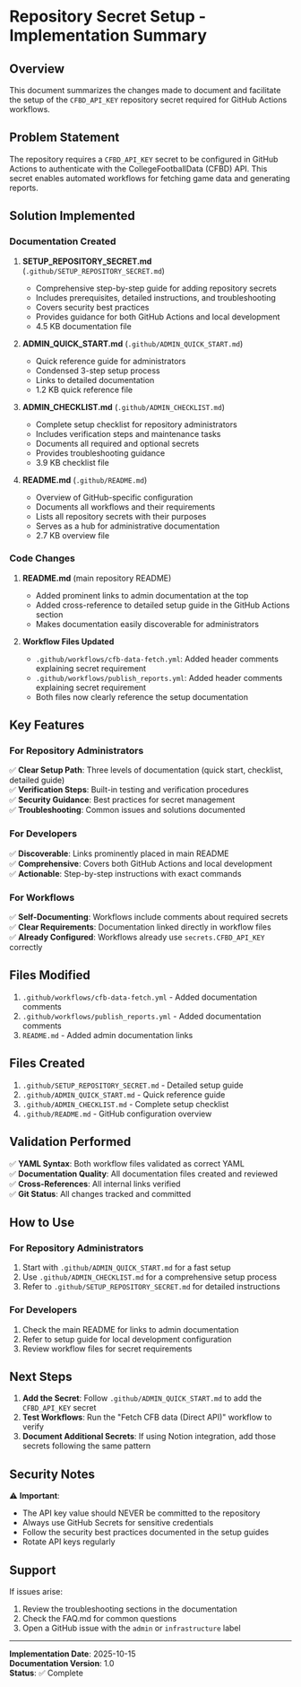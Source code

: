 # Repository Secret Setup - Implementation Summary

## Overview

This document summarizes the changes made to document and facilitate the setup of the `CFBD_API_KEY` repository secret required for GitHub Actions workflows.

## Problem Statement

The repository requires a `CFBD_API_KEY` secret to be configured in GitHub Actions to authenticate with the CollegeFootballData (CFBD) API. This secret enables automated workflows for fetching game data and generating reports.

## Solution Implemented

### Documentation Created

1. **SETUP_REPOSITORY_SECRET.md** (`.github/SETUP_REPOSITORY_SECRET.md`)
   - Comprehensive step-by-step guide for adding repository secrets
   - Includes prerequisites, detailed instructions, and troubleshooting
   - Covers security best practices
   - Provides guidance for both GitHub Actions and local development
   - 4.5 KB documentation file

2. **ADMIN_QUICK_START.md** (`.github/ADMIN_QUICK_START.md`)
   - Quick reference guide for administrators
   - Condensed 3-step setup process
   - Links to detailed documentation
   - 1.2 KB quick reference file

3. **ADMIN_CHECKLIST.md** (`.github/ADMIN_CHECKLIST.md`)
   - Complete setup checklist for repository administrators
   - Includes verification steps and maintenance tasks
   - Documents all required and optional secrets
   - Provides troubleshooting guidance
   - 3.9 KB checklist file

4. **README.md** (`.github/README.md`)
   - Overview of GitHub-specific configuration
   - Documents all workflows and their requirements
   - Lists all repository secrets with their purposes
   - Serves as a hub for administrative documentation
   - 2.7 KB overview file

### Code Changes

1. **README.md** (main repository README)
   - Added prominent links to admin documentation at the top
   - Added cross-reference to detailed setup guide in the GitHub Actions section
   - Makes documentation easily discoverable for administrators

2. **Workflow Files Updated**
   - `.github/workflows/cfb-data-fetch.yml`: Added header comments explaining secret requirement
   - `.github/workflows/publish_reports.yml`: Added header comments explaining secret requirement
   - Both files now clearly reference the setup documentation

## Key Features

### For Repository Administrators

✅ **Clear Setup Path**: Three levels of documentation (quick start, checklist, detailed guide)  
✅ **Verification Steps**: Built-in testing and verification procedures  
✅ **Security Guidance**: Best practices for secret management  
✅ **Troubleshooting**: Common issues and solutions documented  

### For Developers

✅ **Discoverable**: Links prominently placed in main README  
✅ **Comprehensive**: Covers both GitHub Actions and local development  
✅ **Actionable**: Step-by-step instructions with exact commands  

### For Workflows

✅ **Self-Documenting**: Workflows include comments about required secrets  
✅ **Clear Requirements**: Documentation linked directly in workflow files  
✅ **Already Configured**: Workflows already use `secrets.CFBD_API_KEY` correctly  

## Files Modified

1. `.github/workflows/cfb-data-fetch.yml` - Added documentation comments
2. `.github/workflows/publish_reports.yml` - Added documentation comments
3. `README.md` - Added admin documentation links

## Files Created

1. `.github/SETUP_REPOSITORY_SECRET.md` - Detailed setup guide
2. `.github/ADMIN_QUICK_START.md` - Quick reference guide
3. `.github/ADMIN_CHECKLIST.md` - Complete setup checklist
4. `.github/README.md` - GitHub configuration overview

## Validation Performed

✅ **YAML Syntax**: Both workflow files validated as correct YAML  
✅ **Documentation Quality**: All documentation files created and reviewed  
✅ **Cross-References**: All internal links verified  
✅ **Git Status**: All changes tracked and committed  

## How to Use

### For Repository Administrators

1. Start with `.github/ADMIN_QUICK_START.md` for a fast setup
2. Use `.github/ADMIN_CHECKLIST.md` for a comprehensive setup process
3. Refer to `.github/SETUP_REPOSITORY_SECRET.md` for detailed instructions

### For Developers

1. Check the main README for links to admin documentation
2. Refer to setup guide for local development configuration
3. Review workflow files for secret requirements

## Next Steps

1. **Add the Secret**: Follow `.github/ADMIN_QUICK_START.md` to add the `CFBD_API_KEY` secret
2. **Test Workflows**: Run the "Fetch CFB data (Direct API)" workflow to verify
3. **Document Additional Secrets**: If using Notion integration, add those secrets following the same pattern

## Security Notes

⚠️ **Important**: 
- The API key value should NEVER be committed to the repository
- Always use GitHub Secrets for sensitive credentials
- Follow the security best practices documented in the setup guides
- Rotate API keys regularly

## Support

If issues arise:
1. Review the troubleshooting sections in the documentation
2. Check the FAQ.md for common questions
3. Open a GitHub issue with the `admin` or `infrastructure` label

---

**Implementation Date**: 2025-10-15  
**Documentation Version**: 1.0  
**Status**: ✅ Complete

